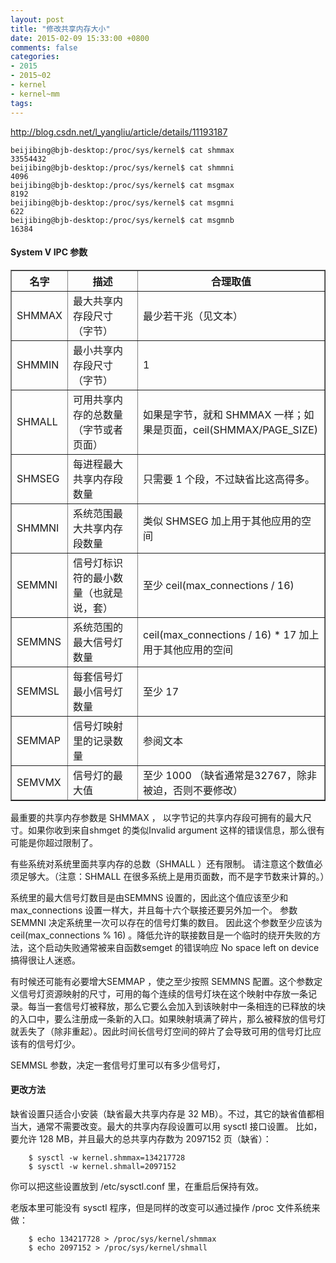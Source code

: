 ```yaml
---
layout: post
title: "修改共享内存大小"
date: 2015-02-09 15:33:00 +0800
comments: false
categories:
- 2015
- 2015~02
- kernel
- kernel~mm
tags:
---
```

http://blog.csdn.net/l_yangliu/article/details/11193187

```
beijibing@bjb-desktop:/proc/sys/kernel$ cat shmmax 
33554432
beijibing@bjb-desktop:/proc/sys/kernel$ cat shmmni
4096
beijibing@bjb-desktop:/proc/sys/kernel$ cat msgmax
8192
beijibing@bjb-desktop:/proc/sys/kernel$ cat msgmni
622
beijibing@bjb-desktop:/proc/sys/kernel$ cat msgmnb
16384
```

#### System V IPC 参数
<table border="1">
<tr>
	<th>名字</th> <th>描述</th> <th>合理取值</th>
</tr>
<tr>
	<td>SHMMAX</td> <td>最大共享内存段尺寸（字节）</td> <td>最少若干兆（见文本）</td>
</tr>
<tr>
	<td>SHMMIN</td> <td>最小共享内存段尺寸（字节）</td> <td>1</td>
</tr>
<tr>
	<td>SHMALL</td> <td>可用共享内存的总数量（字节或者页面）</td> <td>如果是字节，就和 SHMMAX 一样；如果是页面，ceil(SHMMAX/PAGE_SIZE)</td>
</tr>
<tr>
	<td>SHMSEG</td> <td>每进程最大共享内存段数量</td> <td>只需要 1 个段，不过缺省比这高得多。</td>
</tr>
<tr>
	<td>SHMMNI</td> <td>系统范围最大共享内存段数量</td> <td>类似 SHMSEG 加上用于其他应用的空间</td>
</tr>
<tr>
	<td>SEMMNI</td> <td>信号灯标识符的最小数量（也就是说，套）</td> <td>至少 ceil(max_connections / 16)</td>
</tr>
<tr>
	<td>SEMMNS</td> <td>系统范围的最大信号灯数量</td> <td>ceil(max_connections / 16) * 17 加上用于其他应用的空间</td>
</tr>
<tr>
	<td>SEMMSL</td> <td>每套信号灯最小信号灯数量</td> <td>至少 17</td>
</tr>
<tr>
	<td>SEMMAP</td> <td>信号灯映射里的记录数量</td> <td>参阅文本</td>
</tr>
<tr>
	<td>SEMVMX</td> <td>信号灯的最大值</td> <td>至少 1000 （缺省通常是32767，除非被迫，否则不要修改）</td>
</tr>
</table>

  最重要的共享内存参数是 SHMMAX ， 以字节记的共享内存段可拥有的最大尺寸。如果你收到来自shmget 的类似Invalid argument 这样的错误信息，那么很有可能是你超过限制了。

  有些系统对系统里面共享内存的总数（SHMALL ）还有限制。 请注意这个数值必须足够大。（注意：SHMALL 在很多系统上是用页面数，而不是字节数来计算的。）

  系统里的最大信号灯数目是由SEMMNS 设置的，因此这个值应该至少和 max_connections 设置一样大，并且每十六个联接还要另外加一个。  参数SEMMNI 决定系统里一次可以存在的信号灯集的数目。 因此这个参数至少应该为 ceil(max_connections % 16) 。降低允许的联接数目是一个临时的绕开失败的方法，这个启动失败通常被来自函数semget 的错误响应 No space left on device 搞得很让人迷惑。

  有时候还可能有必要增大SEMMAP ，使之至少按照 SEMMNS 配置。这个参数定义信号灯资源映射的尺寸，可用的每个连续的信号灯块在这个映射中存放一条记录。每当一套信号灯被释放，那么它要么会加入到该映射中一条相连的已释放的块的入口中，要么注册成一条新的入口。如果映射填满了碎片，那么被释放的信号灯就丢失了（除非重起）。因此时间长信号灯空间的碎片了会导致可用的信号灯比应该有的信号灯少。

SEMMSL 参数，决定一套信号灯里可以有多少信号灯，

#### 更改方法
  缺省设置只适合小安装（缺省最大共享内存是 32 MB）。不过，其它的缺省值都相当大，通常不需要改变。最大的共享内存段设置可以用 sysctl 接口设置。 比如，要允许 128 MB，并且最大的总共享内存数为 2097152 页（缺省）：
```
    $ sysctl -w kernel.shmmax=134217728
    $ sysctl -w kernel.shmall=2097152
```
  你可以把这些设置放到 /etc/sysctl.conf 里，在重启后保持有效。


  老版本里可能没有 sysctl 程序，但是同样的改变可以通过操作 /proc 文件系统来做：
```
    $ echo 134217728 > /proc/sys/kernel/shmmax
    $ echo 2097152 > /proc/sys/kernel/shmall
```

